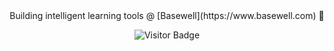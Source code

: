 <div align="center">
Building intelligent learning tools @ [Basewell](https://www.basewell.com) 🚀

![Visitor Badge](https://visitor-badge.laobi.icu/badge?page_id=DarrylBrooks97)
</div>
